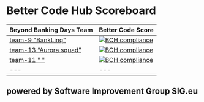 # Better Code Hub Scoreboard 

Beyond Banking Days Team | Better Code Score
--- | ---
[team-9 "BankLinq"](https://github.com/BeyondBankingDays/team-9) | [![BCH compliance](https://bettercodehub.com/edge/badge/BeyondBankingDays/team-9?branch=master&token=a415a6c9c78ba69a046244da77687988af31e40b)](https://bettercodehub.com/)
[team-13 “Aurora squad”](https://github.com/BeyondBankingDays/team-13) | [![BCH compliance](https://bettercodehub.com/edge/badge/BeyondBankingDays/team-13?branch=master&token=89879945bf934fd7b4a18c64bfe0eaad49fc9198)](https://bettercodehub.com/)
[team-11 " "](https://github.com/BeyondBankingDays/team-11-app) | [![BCH compliance](https://bettercodehub.com/edge/badge/BeyondBankingDays/team-11?branch=master&token=bf98fd0ca2b8e26317dbe06126e8679d4f6ae255)](https://bettercodehub.com/)
--- | ---


## powered by Software Improvement Group SIG.eu

